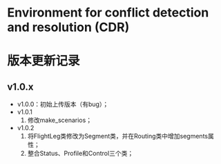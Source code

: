 # Environment for conflict detection and resolution (CDR)# 版本更新记录## v1.0.x* v1.0.0：初始上传版本（有bug）；* v1.0.1  1. 修改make_scenarios；* v1.0.2  1. 将FlightLeg类修改为Segment类，并在Routing类中增加segments属性；  2. 整合Status、Profile和Control三个类；